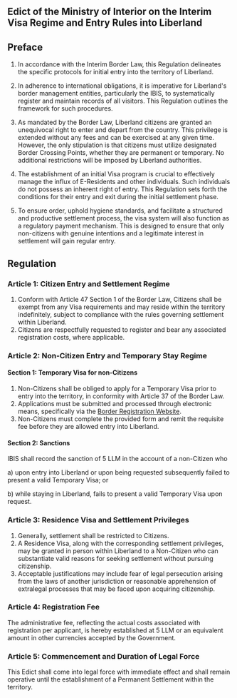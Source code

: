 ## Edict of the Ministry of Interior on the Interim Visa Regime and Entry Rules into Liberland

## Preface
1. In accordance with the Interim Border Law, this Regulation delineates the specific protocols for initial entry into the territory of Liberland.

2. In adherence to international obligations, it is imperative for Liberland's border management entities, particularly the IBIS, to systematically register and maintain records of all visitors. This Regulation outlines the framework for such procedures.

3. As mandated by the Border Law, Liberland citizens are granted an unequivocal right to enter and depart from the country. This privilege is extended without any fees and can be exercised at any given time. However, the only stipulation is that citizens must utilize designated Border Crossing Points, whether they are permanent or temporary. No additional restrictions will be imposed by Liberland authorities.

4. The establishment of an initial Visa program is crucial to effectively manage the influx of E-Residents and other individuals. Such individuals do not possess an inherent right of entry. This Regulation sets forth the conditions for their entry and exit during the initial settlement phase.

5. To ensure order, uphold hygiene standards, and facilitate a structured and productive settlement process, the visa system will also function as a regulatory payment mechanism. This is designed to ensure that only non-citizens with genuine intentions and a legitimate interest in settlement will gain regular entry.

## Regulation

### Article 1: Citizen Entry and Settlement Regime

1. Conform with Article 47 Section 1 of the Border Law, Citizens shall be exempt from any Visa requirements and may reside within the territory indefinitely, subject to compliance with the rules governing settlement within Liberland.
2. Citizens are respectfully requested to register and bear any associated registration costs, where applicable.

### Article 2: Non-Citizen Entry and Temporary Stay Regime

#### Section 1: Temporary Visa for non-Citizens
1. Non-Citizens shall be obliged to apply for a Temporary Visa prior to entry into the territory, in conformity with Article 37 of the Border Law.
2. Applications must be submitted and processed through electronic means, specifically via the [Border Registration Website](border.liberland.org).
3. Non-Citizens must complete the provided form and remit the requisite fee before they are allowed entry into Liberland.

#### Section 2: Sanctions
IBIS shall record the sanction of 5 LLM in the account of a non-Citizen who

a) upon entry into Liberland or upon being requested subsequently failed to present a valid Temporary Visa; or

b) while staying in Liberland, fails to present a valid Temporary Visa upon request.

### Article 3: Residence Visa and Settlement Privileges

1. Generally, settlement shall be restricted to Citizens.
2. A Residence Visa, along with the corresponding settlement privileges, may be granted in person within Liberland to a Non-Citizen who can substantiate valid reasons for seeking settlement without pursuing citizenship.
3. Acceptable justifications may include fear of legal persecution arising from the laws of another jurisdiction or reasonable apprehension of extralegal processes that may be faced upon acquiring citizenship.

### Article 4: Registration Fee
The administrative fee, reflecting the actual costs associated with registration per applicant, is hereby established at 5 LLM or an equivalent amount in other currencies accepted by the Government.

### Article 5: Commencement and Duration of Legal Force

This Edict shall come into legal force with immediate effect and shall remain operative until the establishment of a Permanent Settlement within the territory.
